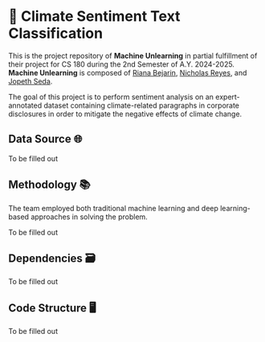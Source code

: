 # 🍃 Climate Sentiment Text Classification
This is the project repository of **Machine Unlearning** in partial fulfillment of their project for CS 180 during the 2nd Semester of A.Y. 2024-2025. **Machine Unlearning** is composed of [Riana Bejarin](https://github.com/rianadb), [Nicholas Reyes](https://github.com/Njlr41), and [Jopeth Seda](https://github.com/pingu204).

The goal of this project is to perform sentiment analysis on an expert-annotated dataset containing climate-related paragraphs in corporate disclosures in order to mitigate the negative effects of climate change.

## Data Source 🌐
To be filled out

## Methodology 📚
The team employed both traditional machine learning and deep learning-based approaches in solving the problem.

To be filled out

## Dependencies 🗃️
To be filled out

## Code Structure 🖥️
To be filled out
